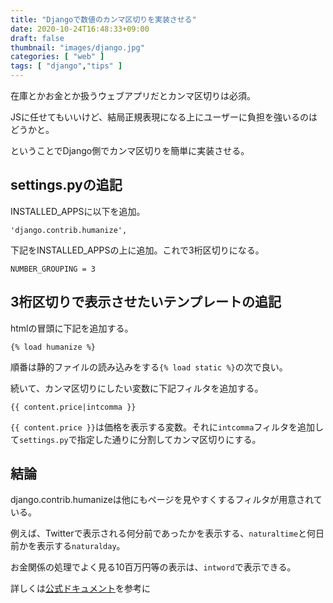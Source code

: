 ```yaml
---
title: "Djangoで数値のカンマ区切りを実装させる"
date: 2020-10-24T16:48:33+09:00
draft: false
thumbnail: "images/django.jpg"
categories: [ "web" ]
tags: [ "django","tips" ]
---
```



在庫とかお金とか扱うウェブアプリだとカンマ区切りは必須。

JSに任せてもいいけど、結局正規表現になる上にユーザーに負担を強いるのはどうかと。

ということでDjango側でカンマ区切りを簡単に実装させる。


## settings.pyの追記

INSTALLED_APPSに以下を追加。

    'django.contrib.humanize',

下記をINSTALLED_APPSの上に追加。これで3桁区切りになる。

    NUMBER_GROUPING = 3


## 3桁区切りで表示させたいテンプレートの追記

htmlの冒頭に下記を追加する。

    {% load humanize %}

順番は静的ファイルの読み込みをする`{% load static %}`の次で良い。

続いて、カンマ区切りにしたい変数に下記フィルタを追加する。

    {{ content.price|intcomma }}

`{{ content.price }}`は価格を表示する変数。それに`intcomma`フィルタを追加して`settings.py`で指定した通りに分割してカンマ区切りにする。


## 結論

django.contrib.humanizeは他にもページを見やすくするフィルタが用意されている。

例えば、Twitterで表示される何分前であったかを表示する、`naturaltime`と何日前かを表示する`naturalday`。

お金関係の処理でよく見る10百万円等の表示は、`intword`で表示できる。

詳しくは[公式ドキュメント](https://docs.djangoproject.com/ja/3.1/ref/contrib/humanize/)を参考に






